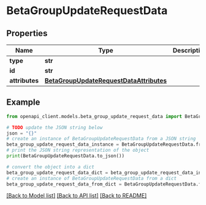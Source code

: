 # BetaGroupUpdateRequestData


## Properties

Name | Type | Description | Notes
------------ | ------------- | ------------- | -------------
**type** | **str** |  | 
**id** | **str** |  | 
**attributes** | [**BetaGroupUpdateRequestDataAttributes**](BetaGroupUpdateRequestDataAttributes.md) |  | [optional] 

## Example

```python
from openapi_client.models.beta_group_update_request_data import BetaGroupUpdateRequestData

# TODO update the JSON string below
json = "{}"
# create an instance of BetaGroupUpdateRequestData from a JSON string
beta_group_update_request_data_instance = BetaGroupUpdateRequestData.from_json(json)
# print the JSON string representation of the object
print(BetaGroupUpdateRequestData.to_json())

# convert the object into a dict
beta_group_update_request_data_dict = beta_group_update_request_data_instance.to_dict()
# create an instance of BetaGroupUpdateRequestData from a dict
beta_group_update_request_data_from_dict = BetaGroupUpdateRequestData.from_dict(beta_group_update_request_data_dict)
```
[[Back to Model list]](../README.md#documentation-for-models) [[Back to API list]](../README.md#documentation-for-api-endpoints) [[Back to README]](../README.md)


